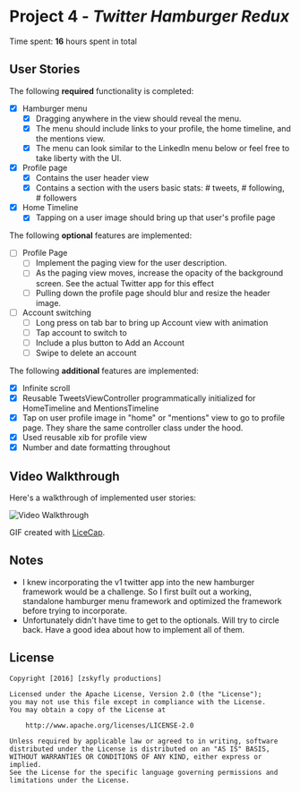 # Project 4 - *Twitter Hamburger Redux*

Time spent: **16** hours spent in total

## User Stories

The following **required** functionality is completed:

- [x] Hamburger menu
   - [x] Dragging anywhere in the view should reveal the menu.
   - [x] The menu should include links to your profile, the home timeline, and the mentions view.
   - [x] The menu can look similar to the LinkedIn menu below or feel free to take liberty with the UI.
- [x] Profile page
   - [x] Contains the user header view
   - [x] Contains a section with the users basic stats: # tweets, # following, # followers
- [x] Home Timeline
   - [x] Tapping on a user image should bring up that user's profile page

The following **optional** features are implemented:

- [ ] Profile Page
   - [ ] Implement the paging view for the user description.
   - [ ] As the paging view moves, increase the opacity of the background screen. See the actual Twitter app for this effect
   - [ ] Pulling down the profile page should blur and resize the header image.
- [ ] Account switching
   - [ ] Long press on tab bar to bring up Account view with animation
   - [ ] Tap account to switch to
   - [ ] Include a plus button to Add an Account
   - [ ] Swipe to delete an account

The following **additional** features are implemented:

- [x] Infinite scroll
- [x] Reusable TweetsViewController programmatically initialized for HomeTimeline and MentionsTimeline
- [x] Tap on user profile image in "home" or "mentions" view to go to profile page.  They share the same controller class under the hood.
- [x] Used reusable xib for profile view
- [x] Number and date formatting throughout

## Video Walkthrough

Here's a walkthrough of implemented user stories:

<img src='https://cloud.githubusercontent.com/assets/1156702/13371327/6f1d14c2-dcd8-11e5-869e-0419aa3bf14b.gif' title='Video Walkthrough' width='' alt='Video Walkthrough' />

GIF created with [LiceCap](http://www.cockos.com/licecap/).

## Notes

- I knew incorporating the v1 twitter app into the new hamburger framework would be a challenge.  So I first built out a working, standalone hamburger menu framework and optimized the framework before trying to incorporate.
- Unfortunately didn't have time to get to the optionals.  Will try to circle back. Have a good idea about how to implement all of them.

## License

    Copyright [2016] [zskyfly productions]

    Licensed under the Apache License, Version 2.0 (the "License");
    you may not use this file except in compliance with the License.
    You may obtain a copy of the License at

        http://www.apache.org/licenses/LICENSE-2.0

    Unless required by applicable law or agreed to in writing, software
    distributed under the License is distributed on an "AS IS" BASIS,
    WITHOUT WARRANTIES OR CONDITIONS OF ANY KIND, either express or implied.
    See the License for the specific language governing permissions and
    limitations under the License.
